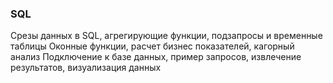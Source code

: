 ### SQL

Срезы данных в SQL, агрегирующие функции, подзапросы и временные таблицы
Оконные функции, расчет бизнес показателей, кагорный анализ
Подключение к базе данных, пример запросов, извлечение результатов, визуализация данных
